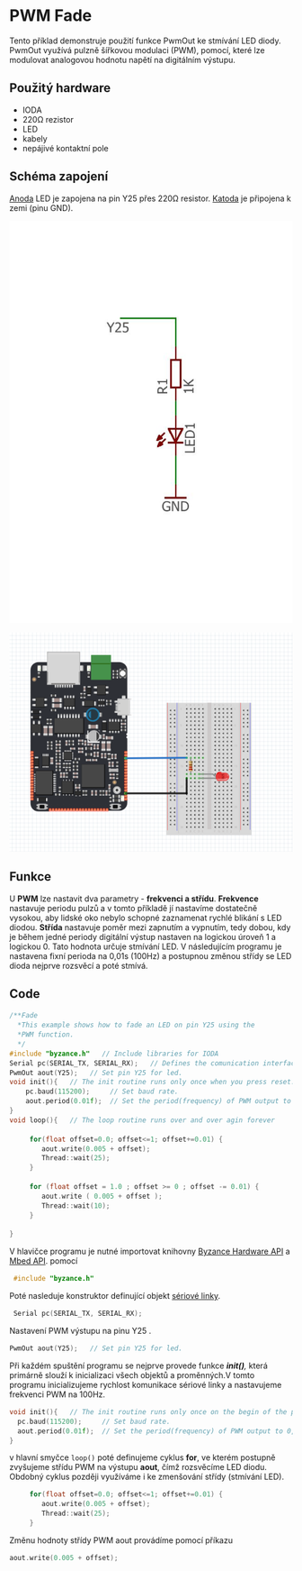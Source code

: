 # PWM Fade

Tento příklad demonstruje použití funkce PwmOut ke stmívání LED diody. PwmOut využívá pulzně šířkovou modulaci \(PWM\), pomocí, které lze modulovat analogovou hodnotu napětí na digitálním výstupu. 

## Použitý hardware

* IODA
* 220Ω rezistor
* LED
* kabely
* nepájivé kontaktní pole

## Schéma zapojení

[Anoda](https://cs.wikipedia.org/wiki/LED#/media/File:%2B-_of_LED_2.svg) LED je zapojena na pin Y25 přes 220Ω resistor. [Katoda](https://cs.wikipedia.org/wiki/LED#/media/File:%2B-_of_LED_2.svg) je připojena k zemi \(pinu GND\). 

![](../../../.gitbook/assets/untitled-page-001-2%20%281%29.jpg)

![](../../../.gitbook/assets/fade-fritzing%20%281%29.PNG)

## Funkce 

U **PWM** lze nastavit dva parametry - **frekvenci a střídu**. **Frekvence** nastavuje periodu pulzů a v tomto příkladě jí nastavíme dostatečně vysokou, aby lidské oko nebylo schopné zaznamenat rychlé blikání s LED diodou. **Střída** nastavuje poměr mezi zapnutím a vypnutím, tedy dobou, kdy je během jedné periody digitální výstup nastaven na logickou úroveň 1 a logickou 0. Tato hodnota určuje stmívání LED. V následujícím programu je nastavena fixní perioda na 0,01s \(100Hz\) a postupnou změnou střídy se LED dioda nejprve rozsvěcí a poté stmívá. 

## Code

```cpp
/**Fade
  *This example shows how to fade an LED on pin Y25 using the
  *PWM function.
  */
#include "byzance.h"   // Include libraries for IODA
Serial pc(SERIAL_TX, SERIAL_RX);   // Defines the comunication interface if the serial line , SPI, CAN is needen in the program.
PwmOut aout(Y25);   // Set pin Y25 for led.
void init(){   // The init routine runs only once when you press reset.
    pc.baud(115200);     // Set baud rate.
    aout.period(0.01f);  // Set the period(frequency) of PWM output to 0,01s (100Hz)
}
void loop(){   // The loop routine runs over and over agin forever

     for(float offset=0.0; offset<=1; offset+=0.01) {
        aout.write(0.005 + offset);
        Thread::wait(25);
     }

     for (float offset = 1.0 ; offset >= 0 ; offset -= 0.01) {
        aout.write ( 0.005 + offset );
        Thread::wait(10);
     }

}
```



 V hlavičce programu je nutné importovat knihovny [Byzance Hardware API](https://docu.byzance.cz/hardware-a-programovani/programovani-hw/byzance-api) a [Mbed API](https://docu.byzance.cz/hardware-a-programovani/programovani-hw/mbed-api). pomocí

```cpp
 #include "byzance.h"
```

 Poté nasleduje konstruktor definující objekt [sériové linky](https://docu.byzance.cz/hardware-a-programovani/tutorialy/komunikace-po-seriove-lince-uart-s-pc).

```cpp
 Serial pc(SERIAL_TX, SERIAL_RX);
```

Nastavení PWM výstupu na pinu Y25 .

```cpp
PwmOut aout(Y25);   // Set pin Y25 for led.
```

  
Při každém spuštění programu se nejprve provede funkce _**init\(\)**,_ která primárně slouží k inicializaci všech objektů a proměnných.V tomto programu inicializujeme rychlost komunikace sériové linky a nastavujeme frekvenci PWM na 100Hz.

```cpp
void init(){   // The init routine runs only once on the begin of the program
  pc.baud(115200);     // Set baud rate.
  aout.period(0.01f);  // Set the period(frequency) of PWM output to 0,01s (100Hz)
}
```

v hlavní smyčce `loop()` poté definujeme cyklus **for**, ve kterém postupně zvyšujeme střídu PWM na výstupu **aout**, čímž rozsvěcíme LED diodu. Obdobný cyklus později využíváme i ke zmenšování střídy \(stmívání LED\).

```cpp
     for(float offset=0.0; offset<=1; offset+=0.01) {
        aout.write(0.005 + offset);
        Thread::wait(25);
     }
```

 Změnu hodnoty střídy PWM aout provádíme pomocí příkazu 

```cpp
aout.write(0.005 + offset);
```

